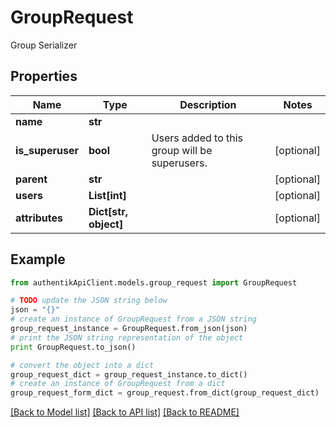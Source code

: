 # GroupRequest

Group Serializer

## Properties
Name | Type | Description | Notes
------------ | ------------- | ------------- | -------------
**name** | **str** |  | 
**is_superuser** | **bool** | Users added to this group will be superusers. | [optional] 
**parent** | **str** |  | [optional] 
**users** | **List[int]** |  | [optional] 
**attributes** | **Dict[str, object]** |  | [optional] 

## Example

```python
from authentikApiClient.models.group_request import GroupRequest

# TODO update the JSON string below
json = "{}"
# create an instance of GroupRequest from a JSON string
group_request_instance = GroupRequest.from_json(json)
# print the JSON string representation of the object
print GroupRequest.to_json()

# convert the object into a dict
group_request_dict = group_request_instance.to_dict()
# create an instance of GroupRequest from a dict
group_request_form_dict = group_request.from_dict(group_request_dict)
```
[[Back to Model list]](../README.md#documentation-for-models) [[Back to API list]](../README.md#documentation-for-api-endpoints) [[Back to README]](../README.md)


